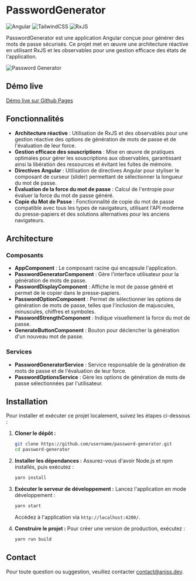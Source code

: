 # PasswordGenerator

![Angular](https://img.shields.io/badge/Angular-17.3.8-red)
![TailwindCSS](https://img.shields.io/badge/TailwindCSS-3.4.16-blue)
![RxJS](https://img.shields.io/badge/RxJS-7.8.1-purple)

PasswordGenerator est une application Angular conçue pour générer des mots de passe sécurisés. Ce projet met en œuvre une architecture réactive en utilisant RxJS et les observables pour une gestion efficace des états de l'application.

![Password Generator](https://github.com/user-attachments/assets/67ab2eee-9106-43e9-b5ce-a3c1cc0922e4)

## Démo live

[Démo live sur Github Pages](https://mowee59.github.io/PasswordGenerator/)

## Fonctionnalités

- **Architecture réactive** : Utilisation de RxJS et des observables pour une gestion réactive des options de génération de mots de passe et de l'évaluation de leur force.
- **Gestion efficace des souscriptions** : Mise en œuvre de pratiques optimales pour gérer les souscriptions aux observables, garantissant ainsi la libération des ressources et évitant les fuites de mémoire.
- **Directives Angular** : Utilisation de directives Angular pour styliser le composant de curseur (slider) permettant de sélectionner la longueur du mot de passe.
- **Évaluation de la force du mot de passe** : Calcul de l'entropie pour évaluer la force du mot de passe généré.
- **Copie du Mot de Passe** : Fonctionnalité de copie du mot de passe compatible avec tous les types de navigateurs, utilisant l'API moderne du presse-papiers et des solutions alternatives pour les anciens navigateurs.


## Architecture

### Composants

- **AppComponent** : Le composant racine qui encapsule l'application.
- **PasswordGeneratorComponent** : Gère l'interface utilisateur pour la génération de mots de passe.
- **PasswordDisplayComponent** : Affiche le mot de passe généré et permet de le copier dans le presse-papiers.
- **PasswordOptionComponent** : Permet de sélectionner les options de génération de mots de passe, telles que l'inclusion de majuscules, minuscules, chiffres et symboles.
- **PasswordStrengthComponent** : Indique visuellement la force du mot de passe.
- **GenerateButtonComponent** : Bouton pour déclencher la génération d'un nouveau mot de passe.

### Services

- **PasswordGeneratorService** : Service responsable de la génération de mots de passe et de l'évaluation de leur force.
- **PasswordOptionsService** : Gère les options de génération de mots de passe sélectionnées par l'utilisateur.

## Installation

Pour installer et exécuter ce projet localement, suivez les étapes ci-dessous :

1. **Cloner le dépôt :**
   ```bash
   git clone https://github.com/username/password-generator.git
   cd password-generator
   ```

2. **Installer les dépendances :**
   Assurez-vous d'avoir Node.js et npm installés, puis exécutez :
   ```bash
   yarn install
   ```

3. **Exécuter le serveur de développement :**
   Lancez l'application en mode développement :
   ```bash
   yarn start
   ```
   Accédez à l'application via `http://localhost:4200/`.

4. **Construire le projet :**
   Pour créer une version de production, exécutez :
   ```bash
   yarn run build
   ```


## Contact

Pour toute question ou suggestion, veuillez contacter [contact@aniss.dev](mailto:contact@aniss.dev).

